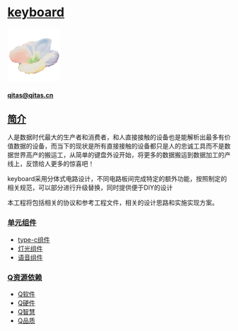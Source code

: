 ﻿# [keyboard](https://github.com/qful/keyboard) 
[![sites](qful/qful.png)](http://www.qful.net)
####  qitas@qitas.cn
## [简介](https://github.com/qful/keyboard) 


人是数据时代最大的生产者和消费者，和人直接接触的设备也是能解析出最多有价值数据的设备，而当下的现状是所有直接接触的设备都只是人的忠诚工具而不是数据世界高产的搬运工，从简单的键盘外设开始，将更多的数据搬运到数据加工的产线上，反馈给人更多的惊喜吧！

keyboard采用分体式电路设计，不同电路板间完成特定的额外功能，按照制定的相关规范，可以部分进行升级替换，同时提供便于DIY的设计

本工程将包括相关的协议和参考工程文件，相关的设计思路和实施实现方案。


### [单元组件](https://github.com/qful)

- [type-c组件](https://github.com/qful/entypec)
- [灯光组件](https://github.com/qful/enLight)
- [语音组件](https://github.com/qful/enmic)

### [Q资源依赖](https://github.com/qful)

- [Q软件](https://github.com/OS-Q)
- [Q硬件](https://github.com/sochub)
- [Q智慧](https://github.com/tfzoo)
- [Q品质](https://github.com/qitas)